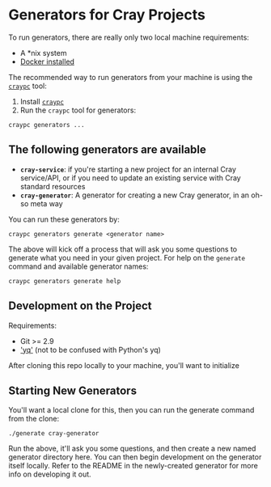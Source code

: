 # Generators for Cray Projects

To run generators, there are really only two local machine requirements:

* A *nix system
* [Docker installed](https://docs.docker.com/install/)

The recommended way to run generators from your machine is using the [`craypc`](https://stash.us.cray.com/projects/CLOUD/repos/craypc/browse) tool:

1. Install [`craypc`](https://stash.us.cray.com/projects/CLOUD/repos/craypc/browse/README.md)
2. Run the `craypc` tool for generators:

```
craypc generators ...
```

## The following generators are available

* **`cray-service`**: if you're starting a new project for an internal Cray service/API, or if you need to update an existing service with Cray standard resources
* **`cray-generator`**: A generator for creating a new Cray generator, in an oh-so meta way

You can run these generators by:

```
craypc generators generate <generator name>
```

The above will kick off a process that will ask you some questions to generate what you need in your given project. For help on the `generate` command and available generator names:

```
craypc generators generate help
```

## Development on the Project

Requirements:

* Git >= 2.9
* ['yq'](https://github.com/mikefarah/yq) (not to be confused with Python's yq)

After cloning this repo locally to your machine, you'll want to initialize

## Starting New Generators

You'll want a local clone for this, then you can run the generate command from the clone:

```
./generate cray-generator
```

Run the above, it'll ask you some questions, and then create a new named generator directory here. You can then begin development on the generator itself locally. Refer to the README in the newly-created generator for more info on developing it out.

